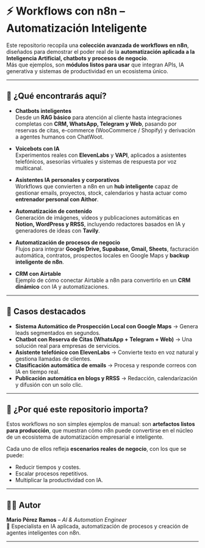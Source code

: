 # ⚡️ Workflows con n8n – Automatización Inteligente

Este repositorio recopila una **colección avanzada de workflows en n8n**, diseñados para demostrar el poder real de la **automatización aplicada a la Inteligencia Artificial, chatbots y procesos de negocio**.  
Más que ejemplos, son **módulos listos para usar** que integran APIs, IA generativa y sistemas de productividad en un ecosistema único.

---

## 🚀 ¿Qué encontrarás aquí?

- **Chatbots inteligentes**  
  Desde un **RAG básico** para atención al cliente hasta integraciones completas con **CRM, WhatsApp, Telegram y Web**, pasando por reservas de citas, e-commerce (WooCommerce / Shopify) y derivación a agentes humanos con ChatWoot.

- **Voicebots con IA**  
  Experimentos reales con **ElevenLabs** y **VAPI**, aplicados a asistentes telefónicos, asesorías virtuales y sistemas de respuesta por voz multicanal.

- **Asistentes IA personales y corporativos**  
  Workflows que convierten a n8n en un **hub inteligente** capaz de gestionar emails, proyectos, stock, calendarios y hasta actuar como **entrenador personal con Aithor**.

- **Automatización de contenido**  
  Generación de imágenes, vídeos y publicaciones automáticas en **Notion, WordPress y RRSS**, incluyendo redactores basados en IA y generadores de ideas con **Tavily**.

- **Automatización de procesos de negocio**  
  Flujos para integrar **Google Drive, Supabase, Gmail, Sheets**, facturación automática, contratos, prospectos locales en Google Maps y **backup inteligente de n8n**.

- **CRM con Airtable**  
  Ejemplo de cómo conectar Airtable a n8n para convertirlo en un **CRM dinámico** con IA y automatizaciones.

---

## 🧩 Casos destacados
- **Sistema Automático de Prospección Local con Google Maps** → Genera leads segmentados en segundos.  
- **Chatbot con Reserva de Citas (WhatsApp + Telegram + Web)** → Una solución real para empresas de servicios.  
- **Asistente telefónico con ElevenLabs** → Convierte texto en voz natural y gestiona llamadas de clientes.  
- **Clasificación automática de emails** → Procesa y responde correos con IA en tiempo real.  
- **Publicación automática en blogs y RRSS** → Redacción, calendarización y difusión con un solo clic.  

---

## 🔮 ¿Por qué este repositorio importa?
Estos workflows no son simples ejemplos de manual: son **artefactos listos para producción**, que muestran cómo n8n puede convertirse en el núcleo de un ecosistema de automatización empresarial e inteligente.  

Cada uno de ellos refleja **escenarios reales de negocio**, con los que se puede:  
- Reducir tiempos y costes.  
- Escalar procesos repetitivos.  
- Multiplicar la productividad con IA.  

---

## 🧑‍💻 Autor
**Mario Pérez Ramos** – *AI & Automation Engineer*  
📌 Especialista en IA aplicada, automatización de procesos y creación de agentes inteligentes con n8n.

---

